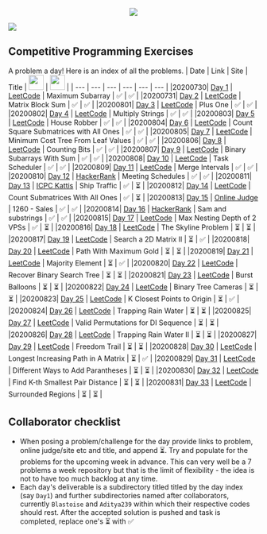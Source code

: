 <p align="center">
    <img src="https://repository-images.githubusercontent.com/283550294/ea890200-d1fd-11ea-9421-6a29c3404809">
</p>

[![](https://img.shields.io/github/languages/top/Aditya239/CP-Daily?style=for-the-badge)](https://github.com/Aditya239/CP-Daily/)

## Competitive Programming Exercises

A problem a day! Here is an index of all the problems.
| Date | Link | Site | Title | <img src="https://avatars.githubusercontent.com/Aditya239" height=30 width=30> | <img src="https://avatars.githubusercontent.com/Blastoise" height=30 width=30> |
| --- | --- | --- | --- | --- | --- |
|20200730| [Day 1](https://leetcode.com/problems/maximum-subarray/) | [LeetCode](https://leetcode.com/) | Maximum Subarray | :white_check_mark: | :white_check_mark: |
|20200731| [Day 2](https://leetcode.com/problems/matrix-block-sum/) | [LeetCode](https://leetcode.com/) | Matrix Block Sum | :white_check_mark: | :white_check_mark: |
|20200801| [Day 3](https://leetcode.com/problems/plus-one/) | [LeetCode](https://leetcode.com/) | Plus One | :white_check_mark: | :white_check_mark: |
|20200802| [Day 4](https://leetcode.com/problems/multiply-strings/) | [LeetCode](https://leetcode.com/) | Multiply Strings | :white_check_mark: | :white_check_mark: |
|20200803| [Day 5](https://leetcode.com/problems/house-robber/) | [LeetCode](https://leetcode.com/) | House Robber | :white_check_mark: | :white_check_mark: |
|20200804| [Day 6](https://leetcode.com/problems/count-square-submatrices-with-all-ones/) | [LeetCode](https://leetcode.com/) | Count Square Submatrices with All Ones | :white_check_mark: | :white_check_mark: |
|20200805| [Day 7](https://leetcode.com/problems/minimum-cost-tree-from-leaf-values/) | [LeetCode](https://leetcode.com/) | Minimum Cost Tree From Leaf Values | :white_check_mark: | :white_check_mark: |
|20200806| [Day 8](https://leetcode.com/problems/counting-bits/) | [LeetCode](https://leetcode.com/) | Counting Bits | :white_check_mark: | :white_check_mark: |
|20200807| [Day 9](https://leetcode.com/problems/binary-subarrays-with-sum/) | [LeetCode](https://leetcode.com/) | Binary Subarrays With Sum | :white_check_mark: | :white_check_mark: |
|20200808| [Day 10](https://leetcode.com/problems/task-scheduler/) | [LeetCode](https://leetcode.com/) | Task Scheduler | :white_check_mark: | :white_check_mark: |
|20200809| [Day 11](https://leetcode.com/problems/merge-intervals/) | [LeetCode](https://leetcode.com/) | Merge Intervals | :white_check_mark: | :white_check_mark: |
|20200810| [Day 12](https://www.hackerrank.com/contests/amazon/challenges/meeting-schedules/problem) | [HackerRank](https://www.hackerrank.com/) | Meeting Schedules | :white_check_mark: | :white_check_mark: |
|20200811| [Day 13](https://icpc.kattis.com/problems/ship) | [ICPC Kattis](https://icpc.kattis.com/) | Ship Traffic | :white_check_mark: | :hourglass_flowing_sand: |
|20200812| [Day 14](https://leetcode.com/problems/count-submatrices-with-all-ones/) | [LeetCode](https://leetcode.com/) | Count Submatrices With All Ones | :white_check_mark: | :hourglass_flowing_sand: |
|20200813| [Day 15](https://onlinejudge.org/index.php?option=com_onlinejudge&Itemid=8&category=247&page=show_problem&problem=3701) | [Online Judge](https://onlinejudge.org/) | 1260 - Sales | :white_check_mark: | :white_check_mark: |
|20200814| [Day 16](https://www.hackerrank.com/challenges/sam-and-substrings/problem) | [HackerRank](https://www.hackerrank.com/) | Sam and substrings | :white_check_mark: | :white_check_mark: |
|20200815| [Day 17](https://leetcode.com/problems/maximum-nesting-depth-of-two-valid-parentheses-strings/) | [LeetCode](https://leetcode.com/) | Max Nesting Depth of 2 VPSs | :white_check_mark: | :hourglass_flowing_sand: |
|20200816| [Day 18](https://leetcode.com/problems/the-skyline-problem/) | [LeetCode](https://leetcode.com/) | The Skyline Problem | :hourglass_flowing_sand: | :hourglass_flowing_sand: |
|20200817| [Day 19](https://leetcode.com/problems/search-a-2d-matrix-ii/) | [LeetCode](https://leetcode.com/) | Search a 2D Matrix II | :hourglass_flowing_sand: | :white_check_mark: |
|20200818| [Day 20](https://leetcode.com/problems/path-with-maximum-gold/) | [LeetCode](https://leetcode.com/) | Path With Maximum Gold | :hourglass_flowing_sand: | :hourglass_flowing_sand: |
|20200819| [Day 21](https://leetcode.com/problems/majority-element/) | [LeetCode](https://leetcode.com/) | Majority Element | :hourglass_flowing_sand: | :white_check_mark: |
|20200820| [Day 22](https://leetcode.com/problems/recover-binary-search-tree/) | [LeetCode](https://leetcode.com/) | Recover Binary Search Tree | :hourglass_flowing_sand: | :hourglass_flowing_sand: |
|20200821| [Day 23](https://leetcode.com/problems/burst-balloons/) | [LeetCode](https://leetcode.com/) | Burst Balloons | :hourglass_flowing_sand: | :hourglass_flowing_sand: |
|20200822| [Day 24](https://leetcode.com/problems/binary-tree-cameras/) | [LeetCode](https://leetcode.com/) | Binary Tree Cameras | :hourglass_flowing_sand: | :hourglass_flowing_sand: |
|20200823| [Day 25](https://leetcode.com/problems/k-closest-points-to-origin/) | [LeetCode](https://leetcode.com/) | K Closest Points to Origin | :hourglass_flowing_sand: | :white_check_mark: |
|20200824| [Day 26](https://leetcode.com/problems/trapping-rain-water/) | [LeetCode](https://leetcode.com/) | Trapping Rain Water | :hourglass_flowing_sand: | :hourglass_flowing_sand: |
|20200825| [Day 27](https://leetcode.com/problems/valid-permutations-for-di-sequence/) | [LeetCode](https://leetcode.com/) | Valid Permutations for DI Sequence | :hourglass_flowing_sand: | :hourglass_flowing_sand: |
|20200826| [Day 28](https://leetcode.com/problems/trapping-rain-water-ii/) | [LeetCode](https://leetcode.com/) | Trapping Rain Water II | :hourglass_flowing_sand: | :hourglass_flowing_sand: |
|20200827| [Day 29](https://leetcode.com/problems/freedom-trail/) | [LeetCode](https://leetcode.com/) | Freedom Trail | :hourglass_flowing_sand: | :hourglass_flowing_sand: |
|20200828| [Day 30](https://leetcode.com/problems/longest-increasing-path-in-a-matrix/) | [LeetCode](https://leetcode.com/) | Longest Increasing Path in A Matrix | :hourglass_flowing_sand: | :white_check_mark: |
|20200829| [Day 31](https://leetcode.com/problems/different-ways-to-add-parentheses/) | [LeetCode](https://leetcode.com/) | Different Ways to Add Parantheses | :hourglass_flowing_sand: | :hourglass_flowing_sand: |
|20200830| [Day 32](https://leetcode.com/problems/find-k-th-smallest-pair-distance/) | [LeetCode](https://leetcode.com/) | Find K-th Smallest Pair Distance | :hourglass_flowing_sand: | :hourglass_flowing_sand: |
|20200831| [Day 33](https://leetcode.com/problems/surrounded-regions/) | [LeetCode](https://leetcode.com/) | Surrounded Regions | :hourglass_flowing_sand: | :hourglass_flowing_sand: |

## Collaborator checklist

- When posing a problem/challenge for the day provide links to problem, online judge/site etc and title, and append :hourglass_flowing_sand:. Try and populate for the problems for the upcoming week in advance. This can very well be a 7 problems a week repository but that is the limit of flexibility - the idea is not to have too much backlog at any time.
- Each day's deliverable is a subdirectory titled titled by the day index (say `Day1`) and further subdirectories named after collaborators, currently `Blastoise` and `Aditya239` within which their respective codes should rest. After the accepted solution is pushed and task is completed, replace one's :hourglass_flowing_sand: with :white_check_mark:
